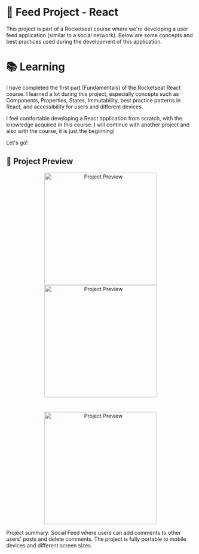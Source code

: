 # 🚀 Feed Project - React

This project is part of a Rocketseat course where we're developing a user feed application (similar to a social network). Below are some concepts and best practices used during the development of this application.

# 📚 Learning

I have completed the first part (Fundamentals) of the Rocketseat React course. I learned a lot during this project, especially concepts such as Components, Properties, States, Immutability, best practice patterns in React, and accessibility for users and different devices.

I feel comfortable developing a React application from scratch, with the knowledge acquired in this course. I will continue with another project and also with the course, it is just the beginning!

Let's go!


## 📸 Project Preview

<p align="center">
  <img src="https://github.com/user-attachments/assets/c34116af-4612-4426-8aef-5e417cb783b8" alt="Project Preview" height="300"/>
  <img src="https://github.com/user-attachments/assets/fcd35e79-d73e-4ef5-83c5-e6bdae3231d1" alt="Project Preview" height="300"/>
</p>

#
<p align="center">
<img src="https://github.com/user-attachments/assets/18a697e3-b580-4726-9577-3b4dd73d9fb2" alt="Project Preview" height="300"/>
</p>

Project summary: Social Feed where users can add comments to other users' posts and delete comments. The project is fully portable to mobile devices and different screen sizes.


